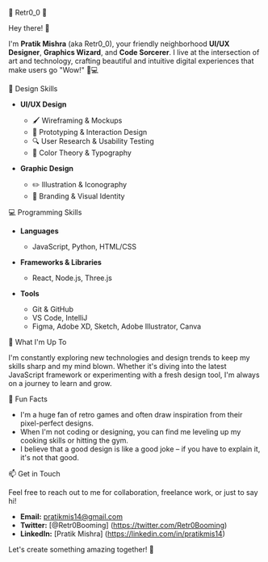 👾 Retr0_0 👾

Hey there! 👋

I'm **Pratik Mishra** (aka Retr0_0), your friendly neighborhood **UI/UX Designer**, **Graphics Wizard**, and **Code Sorcerer**. I live at the intersection of art and technology, crafting beautiful and intuitive digital experiences that make users go "Wow!" 🎨💻

🎨 Design Skills

- **UI/UX Design**
  - 🖌️ Wireframing & Mockups
  - 🧩 Prototyping & Interaction Design
  - 🔍 User Research & Usability Testing
  - 🌈 Color Theory & Typography

- **Graphic Design**
  - ✏️ Illustration & Iconography
  - 📐 Branding & Visual Identity

💻 Programming Skills

- **Languages**
  - JavaScript, Python, HTML/CSS

- **Frameworks & Libraries**
  - React, Node.js, Three.js

- **Tools**
  - Git & GitHub
  - VS Code, IntelliJ
  - Figma, Adobe XD, Sketch, Adobe Illustrator, Canva

 🚀 What I'm Up To

I'm constantly exploring new technologies and design trends to keep my skills sharp and my mind blown. Whether it's diving into the latest JavaScript framework or experimenting with a fresh design tool, I'm always on a journey to learn and grow.

🌟 Fun Facts

- I'm a huge fan of retro games and often draw inspiration from their pixel-perfect designs.
- When I'm not coding or designing, you can find me leveling up my cooking skills or hitting the gym.
- I believe that a good design is like a good joke – if you have to explain it, it's not that good.

📫 Get in Touch

Feel free to reach out to me for collaboration, freelance work, or just to say hi!

- **Email:** pratikmis14@gmail.com
- **Twitter:** [@Retr0Booming] (https://twitter.com/Retr0Booming)
- **LinkedIn:** [Pratik Mishra] (https://linkedin.com/in/pratikmis14)

Let's create something amazing together! 🚀
